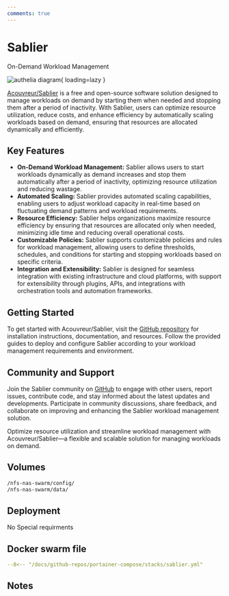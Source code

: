 ```yaml
---
comments: true
---
```


# Sablier

On-Demand Workload Management

![authelia diagram](/assets/diagrams/authelia.png){ loading=lazy }

[Acouvreur/Sablier](https://github.com/acouvreur/sablier) is a free and open-source software solution designed to manage workloads on demand by starting them when needed and stopping them after a period of inactivity. With Sablier, users can optimize resource utilization, reduce costs, and enhance efficiency by automatically scaling workloads based on demand, ensuring that resources are allocated dynamically and efficiently.

## Key Features

- **On-Demand Workload Management:** Sablier allows users to start workloads dynamically as demand increases and stop them automatically after a period of inactivity, optimizing resource utilization and reducing wastage.
- **Automated Scaling:** Sablier provides automated scaling capabilities, enabling users to adjust workload capacity in real-time based on fluctuating demand patterns and workload requirements.
- **Resource Efficiency:** Sablier helps organizations maximize resource efficiency by ensuring that resources are allocated only when needed, minimizing idle time and reducing overall operational costs.
- **Customizable Policies:** Sablier supports customizable policies and rules for workload management, allowing users to define thresholds, schedules, and conditions for starting and stopping workloads based on specific criteria.
- **Integration and Extensibility:** Sablier is designed for seamless integration with existing infrastructure and cloud platforms, with support for extensibility through plugins, APIs, and integrations with orchestration tools and automation frameworks.

## Getting Started

To get started with Acouvreur/Sablier, visit the [GitHub repository](https://github.com/acouvreur/sablier) for installation instructions, documentation, and resources. Follow the provided guides to deploy and configure Sablier according to your workload management requirements and environment.

## Community and Support

Join the Sablier community on [GitHub](https://github.com/acouvreur/sablier) to engage with other users, report issues, contribute code, and stay informed about the latest updates and developments. Participate in community discussions, share feedback, and collaborate on improving and enhancing the Sablier workload management solution.

Optimize resource utilization and streamline workload management with Acouvreur/Sablier—a flexible and scalable solution for managing workloads on demand.


## Volumes

```bash
/nfs-nas-swarm/config/
/nfs-nas-swarm/data/
```

## Deployment
No Special requirments

## Docker swarm file
``` yaml linenums="1" 
--8<-- "/docs/github-repos/portainer-compose/stacks/sablier.yml"
```

## Notes

